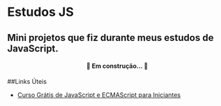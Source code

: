 # Estudos JS
## Mini projetos que fiz durante meus estudos de JavaScript.

<h4 align="center"> 
	🚧  Em construção...  🚧
</h4>

##Links Úteis

* [Curso Grátis de JavaScript e ECMAScript para Iniciantes](https://www.youtube.com/watch?v=1-w1RfGIov4&list=PLHz_AreHm4dlsK3Nr9GVvXCbpQyHQl1o1&index=1)